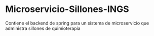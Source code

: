 # Microservicio-Sillones-INGS
Contiene el backend de spring para un sistema de microservicio que administra sillones de quimioterapia
